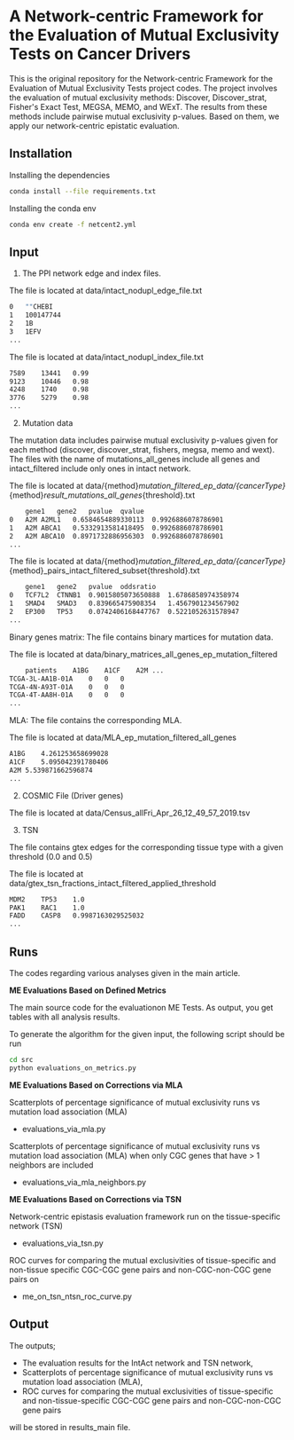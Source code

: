# A Network-centric Framework for the Evaluation of Mutual Exclusivity Tests on Cancer Drivers

This is the original repository for the Network-centric Framework for the Evaluation of Mutual Exclusivity Tests project codes. The project involves the evaluation of mutual exclusivity methods: Discover, Discover_strat, Fisher's Exact Test, MEGSA, MEMO, and WExT. The results from these methods include pairwise mutual exclusivity p-values. Based on them, we apply our network-centric epistatic evaluation.


## Installation

Installing the dependencies

```bash
conda install --file requirements.txt
```
Installing the conda env

```bash
conda env create -f netcent2.yml
``` 

## Input

1. The PPI network edge and index files. 

The file is located at data/intact_nodupl_edge_file.txt

```bash
0	""CHEBI
1	100147744
2	1B
3	1EFV
...
``` 
The file is located at data/intact_nodupl_index_file.txt 

```bash
7589	13441	0.99
9123	10446	0.98
4248	1740	0.98
3776	5279	0.98
...
``` 

2. Mutation data

The mutation data includes pairwise mutual exclusivity p-values given for each method (discover, discover_strat, fishers, megsa, memo and wext).
The files with the name of mutations_all_genes include all genes and intact_filtered include only ones in intact network. 

The file is located at data/{method}_mutation_filtered_ep_data/{cancerType}_{method}_result_mutations_all_genes_{threshold}.txt
```bash
	gene1	gene2	pvalue	qvalue
0	A2M	A2ML1	0.6584654889330113	0.9926886078786901
1	A2M	ABCA1	0.5332913581418495	0.9926886078786901
2	A2M	ABCA10	0.8971732886956303	0.9926886078786901
...
``` 
The file is located at data/{method}_mutation_filtered_ep_data/{cancerType}_{method}_pairs_intact_filtered_subset{threshold}.txt

```bash
	gene1	gene2	pvalue	oddsratio
0	TCF7L2	CTNNB1	0.9015805073650888	1.6786858974358974
1	SMAD4	SMAD3	0.839665475908354	1.4567901234567902
2	EP300	TP53	0.0742406168447767	0.5221052631578947
...
``` 

Binary genes matrix: The file contains binary martices for mutation data. 

The file is located at data/binary_matrices_all_genes_ep_mutation_filtered

```bash
	patients	A1BG	A1CF	A2M ...
TCGA-3L-AA1B-01A	0	0	0
TCGA-4N-A93T-01A	0	0	0
TCGA-4T-AA8H-01A	0	0	0
...
``` 

MLA: The file contains the corresponding MLA.

The file is located at data/MLA_ep_mutation_filtered_all_genes

```bash
A1BG	4.261253658699028
A1CF	5.095042391780406
A2M	5.539871662596874
...
``` 

2. COSMIC File (Driver genes)

The file is located at data/Census_allFri_Apr_26_12_49_57_2019.tsv

3. TSN

The file contains gtex edges for the corresponding tissue type with a given threshold (0.0 and 0.5)

The file is located at data/gtex_tsn_fractions_intact_filtered_applied_threshold

```bash
MDM2	TP53	1.0
PAK1	RAC1	1.0
FADD	CASP8	0.9987163029525032
...
``` 

## Runs

The codes regarding various analyses given in the main article.

**ME Evaluations Based on Defined Metrics** 

The main source code for the evaluationon ME Tests. As output, you get tables with all analysis results.

To generate the algorithm for the given input, the following script should be run

```bash
cd src
python evaluations_on_metrics.py
``` 

**ME Evaluations Based on Corrections via MLA**

Scatterplots of percentage significance of mutual exclusivity runs vs mutation load
association (MLA)

* evaluations_via_mla.py

Scatterplots of percentage significance of mutual exclusivity runs vs mutation load
association (MLA) when only CGC genes that have > 1 neighbors are included

* evaluations_via_mla_neighbors.py

**ME Evaluations Based on Corrections via TSN**

Network-centric epistasis evaluation framework run on the tissue-specific network (TSN)

* evaluations_via_tsn.py

ROC curves for comparing the mutual exclusivities of tissue-specific and non-tissue specific CGC-CGC gene pairs and non-CGC-non-CGC gene pairs on

* me_on_tsn_ntsn_roc_curve.py

## Output

The outputs;

* The evaluation results for the IntAct network and TSN network,
* Scatterplots of percentage significance of mutual exclusivity runs vs mutation load association (MLA),
* ROC curves for comparing the mutual exclusivities of tissue-specific and non-tissue-specific CGC-CGC gene pairs and non-CGC-non-CGC gene pairs

will be stored in results_main file. 

